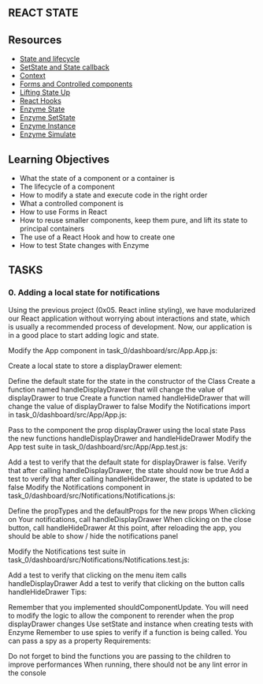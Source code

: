 ## REACT STATE
## Resources
- [State and lifecycle](https://legacy.reactjs.org/docs/state-and-lifecycle.html)
- [SetState and State callback](https://legacy.reactjs.org/docs/react-component.html#setstate)
- [Context](https://legacy.reactjs.org/docs/context.html)
- [Forms and Controlled components](https://legacy.reactjs.org/docs/forms.html)
- [Lifting State Up](https://legacy.reactjs.org/docs/lifting-state-up.html)
- [React Hooks](https://legacy.reactjs.org/docs/hooks-intro.html)
- [Enzyme State](https://enzymejs.github.io/enzyme/docs/api/ReactWrapper/state.html)
- [Enzyme SetState](https://enzymejs.github.io/enzyme/docs/api/ShallowWrapper/setState.html)
- [Enzyme Instance](https://enzymejs.github.io/enzyme/docs/api/ShallowWrapper/instance.html)
- [Enzyme Simulate](https://enzymejs.github.io/enzyme/docs/api/ShallowWrapper/simulate.html)

## Learning Objectives

- What the state of a component or a container is
- The lifecycle of a component
- How to modify a state and execute code in the right order
- What a controlled component is
- How to use Forms in React
- How to reuse smaller components, keep them pure, and lift its state to principal containers
- The use of a React Hook and how to create one
- How to test State changes with Enzyme

## TASKS 
### 0. Adding a local state for notifications
Using the previous project (0x05. React inline styling), we have modularized our React application without worrying about interactions and state, which is usually a recommended process of development. Now, our application is in a good place to start adding logic and state.

Modify the App component in task_0/dashboard/src/App.App.js:

Create a local state to store a displayDrawer element:

Define the default state for the state in the constructor of the Class
Create a function named handleDisplayDrawer that will change the value of displayDrawer to true
Create a function named handleHideDrawer that will change the value of displayDrawer to false
Modify the Notifications import in task_0/dashboard/src/App/App.js:

Pass to the component the prop displayDrawer using the local state
Pass the new functions handleDisplayDrawer and handleHideDrawer
Modify the App test suite in task_0/dashboard/src/App/App.test.js:

Add a test to verify that the default state for displayDrawer is false. Verify that after calling handleDisplayDrawer, the state should now be true
Add a test to verify that after calling handleHideDrawer, the state is updated to be false
Modify the Notifications component in task_0/dashboard/src/Notifications/Notifications.js:

Define the propTypes and the defaultProps for the new props
When clicking on Your notifications, call handleDisplayDrawer
When clicking on the close button, call handleHideDrawer
At this point, after reloading the app, you should be able to show / hide the notifications panel

Modify the Notifications test suite in task_0/dashboard/src/Notifications/Notifications.test.js:

Add a test to verify that clicking on the menu item calls handleDisplayDrawer
Add a test to verify that clicking on the button calls handleHideDrawer
Tips:

Remember that you implemented shouldComponentUpdate. You will need to modify the logic to allow the component to rerender when the prop displayDrawer changes
Use setState and instance when creating tests with Enzyme
Remember to use spies to verify if a function is being called. You can pass a spy as a property
Requirements:

Do not forget to bind the functions you are passing to the children to improve performances
When running, there should not be any lint error in the console
